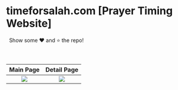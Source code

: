 # timeforsalah.com [Prayer Timing Website]

&nbsp;&nbsp;Show some ❤️ and ⭐ the repo! 
<br />
<br />
<br />

Main Page               |  Detail Page               
:-------------------------:|:-------------------------:
![](https://github.com/AbdulMalikDev/TimeForSalahWebsite/blob/master/1.jpeg?raw=true)|![](https://github.com/AbdulMalikDev/TimeForSalahWebsite/blob/master/2.jpeg?raw=true)|![]